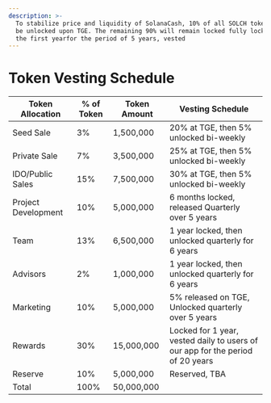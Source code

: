 ```yaml
---
description: >-
  To stabilize price and liquidity of SolanaCash, 10% of all SOLCH tokens will
  be unlocked upon TGE. The remaining 90% will remain locked fully locked for
  the first yearfor the period of 5 years, vested
---
```


# Token Vesting Schedule



| Token Allocation    | % of Token | Token Amount | Vesting Schedule                                                               |
| ------------------- | ---------- | ------------ | ------------------------------------------------------------------------------ |
| Seed Sale           | 3%         | 1,500,000    | 20% at TGE, then 5% unlocked bi-weekly                                         |
| Private Sale        | 7%         | 3,500,000    | 25% at TGE, then 5% unlocked bi-weekly                                         |
| IDO/Public Sales    | 15%        | 7,500,000    | 30% at TGE, then 5% unlocked bi-weekly                                         |
| Project Development | 10%        | 5,000,000    | 6 months locked, released Quarterly over 5 years                               |
| Team                | 13%        | 6,500,000    | 1 year locked, then unlocked quarterly for 6 years                             |
| Advisors            | 2%         | 1,000,000    | 1 year locked, then unlocked quarterly for 6 years                             |
| Marketing           | 10%        | 5,000,000    | 5% released on TGE, Unlocked quarterly over 5 years                            |
| Rewards             | 30%        | 15,000,000   | Locked for 1 year, vested daily to users of our app for the period of 20 years |
| Reserve             | 10%        | 5,000,000    | Reserved, TBA                                                                  |
| Total               | 100%       | 50,000,000   |                                                                                |
